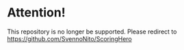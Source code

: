 # Attention!
This repository is no longer be supported. Please redirect to 
https://github.com/SvennoNito/ScoringHero
